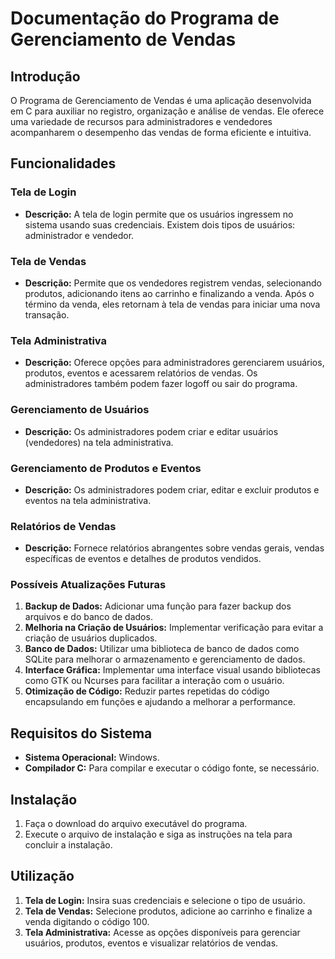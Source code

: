 # Documentação do Programa de Gerenciamento de Vendas

## Introdução

O Programa de Gerenciamento de Vendas é uma aplicação desenvolvida em C para auxiliar no registro, organização e análise de vendas. Ele oferece uma variedade de recursos para administradores e vendedores acompanharem o desempenho das vendas de forma eficiente e intuitiva.

## Funcionalidades

### Tela de Login

- **Descrição:** A tela de login permite que os usuários ingressem no sistema usando suas credenciais. Existem dois tipos de usuários: administrador e vendedor.

### Tela de Vendas

- **Descrição:** Permite que os vendedores registrem vendas, selecionando produtos, adicionando itens ao carrinho e finalizando a venda. Após o término da venda, eles retornam à tela de vendas para iniciar uma nova transação.

### Tela Administrativa

- **Descrição:** Oferece opções para administradores gerenciarem usuários, produtos, eventos e acessarem relatórios de vendas. Os administradores também podem fazer logoff ou sair do programa.

### Gerenciamento de Usuários

- **Descrição:** Os administradores podem criar e editar usuários (vendedores) na tela administrativa. 

### Gerenciamento de Produtos e Eventos

- **Descrição:** Os administradores podem criar, editar e excluir produtos e eventos na tela administrativa.

### Relatórios de Vendas

- **Descrição:** Fornece relatórios abrangentes sobre vendas gerais, vendas específicas de eventos e detalhes de produtos vendidos.

### Possíveis Atualizações Futuras

1. **Backup de Dados:** Adicionar uma função para fazer backup dos arquivos e do banco de dados.
2. **Melhoria na Criação de Usuários:** Implementar verificação para evitar a criação de usuários duplicados.
3. **Banco de Dados:** Utilizar uma biblioteca de banco de dados como SQLite para melhorar o armazenamento e gerenciamento de dados.
4. **Interface Gráfica:** Implementar uma interface visual usando bibliotecas como GTK ou Ncurses para facilitar a interação com o usuário.
5. **Otimização de Código:** Reduzir partes repetidas do código encapsulando em funções e ajudando a melhorar a performance.

## Requisitos do Sistema

- **Sistema Operacional:** Windows.
- **Compilador C:** Para compilar e executar o código fonte, se necessário.

## Instalação

1. Faça o download do arquivo executável do programa.
2. Execute o arquivo de instalação e siga as instruções na tela para concluir a instalação.

## Utilização

1. **Tela de Login:** Insira suas credenciais e selecione o tipo de usuário.
2. **Tela de Vendas:** Selecione produtos, adicione ao carrinho e finalize a venda digitando o código 100.
3. **Tela Administrativa:** Acesse as opções disponíveis para gerenciar usuários, produtos, eventos e visualizar relatórios de vendas.
